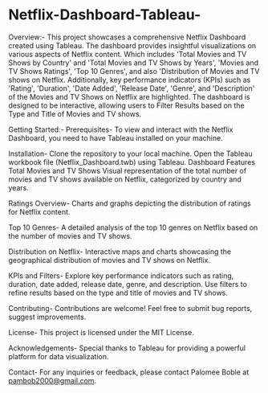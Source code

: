 # Netflix-Dashboard-Tableau-

Overview:-
This project showcases a comprehensive Netflix Dashboard created using Tableau. The dashboard provides insightful visualizations on various aspects of Netflix content. Which includes 'Total Movies and TV Shows by Country' and 'Total Movies and TV Shows by Years', 'Movies and TV Shows Ratings', 'Top 10 Genres', and also 'Distribution of Movies and TV shows on Netflix. Additionally, key performance indicators (KPIs) such as 'Rating', 'Duration', 'Date Added', 'Release Date', 'Genre', and 'Description' of the Movies and TV Shows on Netflix are highlighted. The dashboard is designed to be interactive, allowing users to Filter Results based on the Type and Title of Movies and TV shows.

Getting Started:-
Prerequisites-
To view and interact with the Netflix Dashboard, you need to have Tableau installed on your machine.

Installation-
Clone the repository to your local machine.
Open the Tableau workbook file (Netflix_Dashboard.twb) using Tableau.
Dashboard Features
Total Movies and TV Shows
Visual representation of the total number of movies and TV shows available on Netflix, categorized by country and years.

Ratings Overview-
Charts and graphs depicting the distribution of ratings for Netflix content.

Top 10 Genres-
A detailed analysis of the top 10 genres on Netflix based on the number of movies and TV shows.

Distribution on Netflix-
Interactive maps and charts showcasing the geographical distribution of movies and TV shows on Netflix.

KPIs and Filters-
Explore key performance indicators such as rating, duration, date added, release date, genre, and description. Use filters to refine results based on the type and title of movies and TV shows.


Contributing-
Contributions are welcome! Feel free to submit bug reports, suggest improvements.

License-
This project is licensed under the MIT License.

Acknowledgements-
Special thanks to Tableau for providing a powerful platform for data visualization.

Contact-
For any inquiries or feedback, please contact Palomee Boble at pambob2000@gmail.com.

